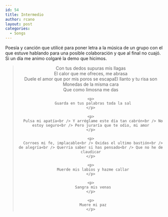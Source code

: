 ```yaml
---
id: 54
title: Intermedio
author: rcano
layout: post
categories:
  - Songs
---
```

<div style="clear: both; text-align: center;">
</div>

Poesía y canción que utilicé para poner letra a la música de un grupo con el que estuve hablando para una posible colaboración y que al final no cuajó. Si un día me animo colgaré la demo que hicimos.

<div style="text-align: center;">
  <blockquote>
    <p>
      Con tus dedos supuras mis llagas<br /> El calor que me ofreces, me abrasa<br /> Duele el amor que por mis poros se escapaEl llanto y tu risa son<br /> Monedas de la misma cara<br /> Que como limosna me das
    </p>
    
    <p>
      Guarda en tus palabras toda la sal
    </p>
    
    <p>
      Pulsa mi apatía<br /> Y arréglame este día tan cabrón<br /> No estoy seguro<br /> Pero juraría que te odio, mi amor
    </p>
    
    <p>
      Corroes mi fe, implacable<br /> Oxidas el ultimo bastión<br /> de alegría<br /> Querría saber si has pensado<br /> Que no he de claudicar
    </p>
    
    <p>
      Muerde mis labios y hazme callar
    </p>
    
    <p>
      Sangra mis venas
    </p>
    
    <p>
      Muere mi paz
    </p>
  </blockquote>
</div>
